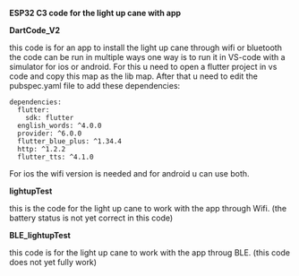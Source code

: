 **ESP32 C3 code for the light up cane with app**

**DartCode_V2**

  this code is for an app to install the light up cane through wifi or bluetooth the code can be run in multiple ways one way is to run it     in VS-code with a simulator for ios or android. For this u need to open a flutter project in vs code and copy this map as the lib map.       After that u need to edit the pubspec.yaml file to add these dependencies:
  
    dependencies: 
      flutter:  
        sdk: flutter
      english_words: ^4.0.0
      provider: ^6.0.0
      flutter_blue_plus: ^1.34.4
      http: ^1.2.2
      flutter_tts: ^4.1.0
  
  
  For ios the wifi version is needed and for android u can use both.

**lightupTest**

  this is the code for the light up cane to work with the app through Wifi.
  (the battery status is not yet correct in this code)

**BLE_lightupTest**

  this code is for the light up cane to work with the app throug BLE.
  (this code does not yet fully work)

